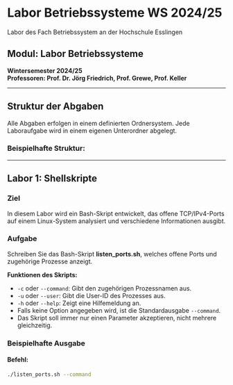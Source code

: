 # Labor Betriebssysteme WS 2024/25
Labor des Fach Betriebssystem an der Hochschule Esslingen

## Modul: Labor Betriebssysteme
**Wintersemester 2024/25**  
**Professoren: Prof. Dr. Jörg Friedrich, Prof. Grewe, Prof. Keller**  

---

## Struktur der Abgaben
Alle Abgaben erfolgen in einem definierten Ordnersystem. Jede Laboraufgabe wird in einem eigenen Unterordner abgelegt.

### Beispielhafte Struktur:


---

## Labor 1: Shellskripte
### Ziel
In diesem Labor wird ein Bash-Skript entwickelt, das offene TCP/IPv4-Ports auf einem Linux-System analysiert und verschiedene Informationen ausgibt.

### Aufgabe
Schreiben Sie das Bash-Skript **listen_ports.sh**, welches offene Ports und zugehörige Prozesse anzeigt.

**Funktionen des Skripts:**
- `-c` oder `--command`: Gibt den zugehörigen Prozessnamen aus.
- `-u` oder `--user`: Gibt die User-ID des Prozesses aus.
- `-h` oder `--help`: Zeigt eine Hilfemeldung an.
- Falls keine Option angegeben wird, ist die Standardausgabe `--command`.
- Das Skript soll immer nur einen Parameter akzeptieren, nicht mehrere gleichzeitig.

### Beispielhafte Ausgabe
#### **Befehl:**
```bash
./listen_ports.sh --command
